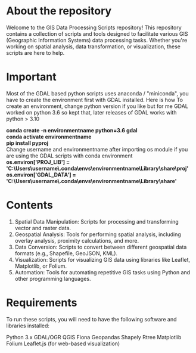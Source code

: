 # About the repository
Welcome to the GIS Data Processing Scripts repository! This repository contains a collection of scripts and tools designed to facilitate various GIS (Geographic Information Systems) data processing tasks. Whether you're working on spatial analysis, data transformation, or visualization, these scripts are here to help.

# Important
Most of the GDAL based python scripts uses anaconda / "miniconda", you have to create the environment first with GDAL installed. Here is how
To create an environment, change python version if you like but for me GDAL worked on python 3.6 so kept that, later releases of GDAL works with python > 3.10

<b> conda create -n environmentname python=3.6 gdal </b> <br>
<b> conda activate environmentname </b><br>
<b> pip install pyproj </b><br>
Change username and environmentname after importing os module if you are using the GDAL scripts with conda environment <br>
<b> os.environ['PROJ_LIB'] = 'C:\\Users\\username\\.conda\\envs\\environmentname\\Library\\share\\proj' </b><br>
<b> os.environ['GDAL_DATA'] = 'C:\\Users\\username\\.conda\\envs\\environmentname\\Library\\share' </b>

# Contents
1. Spatial Data Manipulation: Scripts for processing and transforming vector and raster data.
2. Geospatial Analysis: Tools for performing spatial analysis, including overlay analysis, proximity calculations, and more.
3. Data Conversion: Scripts to convert between different geospatial data formats (e.g., Shapefile, GeoJSON, KML).
4. Visualization: Scripts for visualizing GIS data using libraries like Leaflet, Matplotlib, or Folium.
5. Automation: Tools for automating repetitive GIS tasks using Python and other programming languages.

# Requirements
To run these scripts, you will need to have the following software and libraries installed:

Python 3.x
GDAL/OGR
QGIS
Fiona
Geopandas
Shapely
Rtree
Matplotlib
Folium
Leaflet.js (for web-based visualization)
